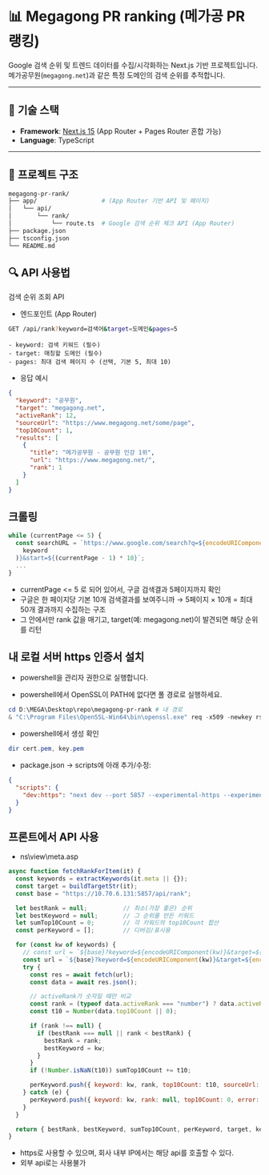 # 📊 Megagong PR ranking (메가공 PR 랭킹)

Google 검색 순위 및 트렌드 데이터를 수집/시각화하는 Next.js 기반 프로젝트입니다.  
메가공무원(`megagong.net`)과 같은 특정 도메인의 검색 순위를 추적합니다.

---

## 🚀 기술 스택

- **Framework**: [Next.js 15](https://nextjs.org/) (App Router + Pages Router 혼합 가능)
- **Language**: TypeScript

---

## 📂 프로젝트 구조

```bash
megagong-pr-rank/
├── app/                  # (App Router 기반 API 및 페이지)
│   └── api/
│       └── rank/
│           └── route.ts  # Google 검색 순위 체크 API (App Router)
├── package.json
├── tsconfig.json
└── README.md
```

## 🔍 API 사용법
검색 순위 조회 API

- 엔드포인트 (App Router)

```bash
GET /api/rank?keyword=검색어&target=도메인&pages=5
```
    - keyword: 검색 키워드 (필수)
    - target: 매칭할 도메인 (필수)
    - pages: 최대 검색 페이지 수 (선택, 기본 5, 최대 10)

- 응답 예시
```json
{
  "keyword": "공무원",
  "target": "megagong.net",
  "activeRank": 12,
  "sourceUrl": "https://www.megagong.net/some/page",
  "top10Count": 1,
  "results": [
    {
      "title": "메가공무원 - 공무원 인강 1위",
      "url": "https://www.megagong.net/",
      "rank": 1
    }
  ]
}
```

## 크롤링
```js
while (currentPage <= 5) {
  const searchURL = `https://www.google.com/search?q=${encodeURIComponent(
    keyword
  )}&start=${(currentPage - 1) * 10}`;
  ...
}
```
- currentPage <= 5 로 되어 있어서, 구글 검색결과 5페이지까지 확인
- 구글은 한 페이지당 기본 10개 검색결과를 보여주니까 → 5페이지 × 10개 = 최대 50개 결과까지 수집하는 구조
- 그 안에서만 rank 값을 매기고, target(예: megagong.net)이 발견되면 해당 순위를 리턴

## 내 로컬 서버 https 인증서 설치

- powershell을 관리자 권한으로 실행합니다.

- powershell에서 OpenSSL이 PATH에 없다면 풀 경로로 실행하세요.
```powershell
cd D:\MEGA\Desktop\repo\megagong-pr-rank # 내 경로
& "C:\Program Files\OpenSSL-Win64\bin\openssl.exe" req -x509 -newkey rsa:2048 -nodes -days 365 -keyout key.pem -out cert.pem -subj "/CN=10.70.6.131" -addext "subjectAltName=IP:10.70.6.131"
```

- powershell에서 생성 확인
```powershell
dir cert.pem, key.pem
```

- package.json → scripts에 아래 추가/수정:
```json
{
  "scripts": {
    "dev:https": "next dev --port 5857 --experimental-https --experimental-https-key ./key.pem --experimental-https-cert ./cert.pem"
  }
}
```

## 프론트에서 API 사용

- ns\view\meta.asp
```js
async function fetchRankForItem(it) {
  const keywords = extractKeywords(it.meta || {});
  const target = buildTargetStr(it);
  const base = "https://10.70.6.131:5857/api/rank";

  let bestRank = null;          // 최소(가장 좋은) 순위
  let bestKeyword = null;       // 그 순위를 만든 키워드
  let sumTop10Count = 0;        // 각 키워드의 top10Count 합산
  const perKeyword = [];        // 디버깅/표시용

  for (const kw of keywords) {
    // const url = `${base}?keyword=${encodeURIComponent(kw)}&target=${encodeURIComponent(target)}&pages=10`; // 100개
    const url = `${base}?keyword=${encodeURIComponent(kw)}&target=${encodeURIComponent(target)}`; // 50개
    try {
      const res = await fetch(url);
      const data = await res.json();

      // activeRank가 숫자일 때만 비교
      const rank = (typeof data.activeRank === "number") ? data.activeRank : null;
      const t10 = Number(data.top10Count || 0);

      if (rank !== null) {
        if (bestRank === null || rank < bestRank) {
          bestRank = rank;
          bestKeyword = kw;
        }
      }
      if (!Number.isNaN(t10)) sumTop10Count += t10;

      perKeyword.push({ keyword: kw, rank, top10Count: t10, sourceUrl: data.sourceUrl || "" });
    } catch (e) {
      perKeyword.push({ keyword: kw, rank: null, top10Count: 0, error: String(e) });
    }
  }

  return { bestRank, bestKeyword, sumTop10Count, perKeyword, target, keywords };
}
```
- https로 사용할 수 있으며, 회사 내부 IP에서는 해당 api를 호출할 수 있다.
- 외부 api로는 사용불가